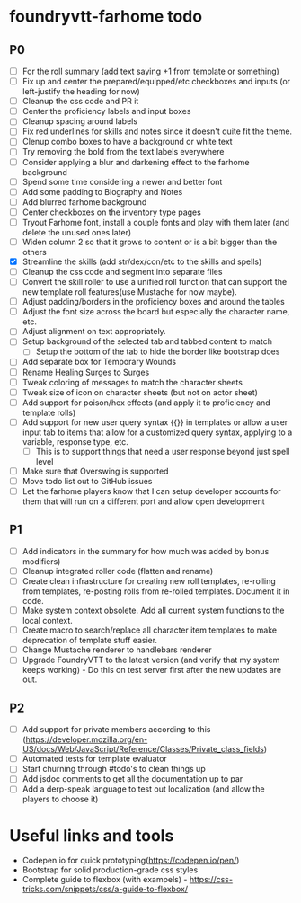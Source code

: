 # foundryvtt-farhome todo

## P0

- [ ] For the roll summary (add text saying +1 from template or something)
- [ ] Fix up and center the prepared/equipped/etc checkboxes and inputs (or left-justify the heading for now)
- [ ] Cleanup the css code and PR it
- [ ] Center the proficiency labels and input boxes
- [ ] Cleanup spacing around labels
- [ ] Fix red underlines for skills and notes since it doesn't quite fit the theme.
- [ ] Clenup combo boxes to have a background or white text
- [ ] Try removing the bold from the text labels everywhere
- [ ] Consider applying a blur and darkening effect to the farhome background
- [ ] Spend some time considering a newer and better font
- [ ] Add some padding to Biography and Notes
- [ ] Add blurred farhome background
- [ ] Center checkboxes on the inventory type pages
- [ ] Tryout Farhome font, install a couple fonts and play with them later (and delete the unused ones later)
- [ ] Widen column 2 so that it grows to content or is a bit bigger than the others
- [x] Streamline the skills (add str/dex/con/etc to the skills and spells)
- [ ] Cleanup the css code and segment into separate files
- [ ] Convert the skill roller to use a unified roll function that can support the new template roll features(use Mustache for now maybe).
- [ ] Adjust padding/borders in the proficiency boxes and around the tables
- [ ] Adjust the font size across the board but especially the character name, etc.
- [ ] Adjust alignment on text appropriately.
- [ ] Setup background of the selected tab and tabbed content to match
  - [ ] Setup the bottom of the tab to hide the border like bootstrap does
- [ ] Add separate box for Temporary Wounds
- [ ] Rename Healing Surges to Surges
- [ ] Tweak coloring of messages to match the character sheets
- [ ] Tweak size of icon on character sheets (but not on actor sheet)
- [ ] Add support for poison/hex effects (and apply it to proficiency and template rolls)
- [ ] Add support for new user query syntax {{}} in templates or allow a user input tab to items that allow for a customized query syntax, applying to a variable, response type, etc.
  - [ ] This is to support things that need a user response beyond just spell level
- [ ] Make sure that Overswing is supported
- [ ] Move todo list out to GitHub issues
- [ ] Let the farhome players know that I can setup developer accounts for them that will run on a different port and allow open development

## P1

- [ ] Add indicators in the summary for how much was added by bonus modifiers)
- [ ] Cleanup integrated roller code (flatten and rename)
- [ ] Create clean infrastructure for creating new roll templates, re-rolling from templates, re-posting rolls from re-rolled templates. Document it in code.
- [ ] Make system context obsolete. Add all current system functions to the local context.
- [ ] Create macro to search/replace all character item templates to make deprecation of template stuff easier.
- [ ] Change Mustache renderer to handlebars renderer
- [ ] Upgrade FoundryVTT to the latest version (and verify that my system keeps working) - Do this on test server first after the new updates are out.

## P2

- [ ] Add support for private members according to this (https://developer.mozilla.org/en-US/docs/Web/JavaScript/Reference/Classes/Private_class_fields)
- [ ] Automated tests for template evaluator
- [ ] Start churning through #todo's to clean things up
- [ ] Add jsdoc comments to get all the documentation up to par
- [ ] Add a derp-speak language to test out localization (and allow the players to choose it)

# Useful links and tools

- Codepen.io for quick prototyping(https://codepen.io/pen/)
- Bootstrap for solid production-grade css styles
- Complete guide to flexbox (with exampels) - https://css-tricks.com/snippets/css/a-guide-to-flexbox/
